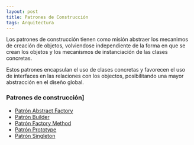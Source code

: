```yaml
---
layout: post
title: Patrones de Construcción
tags: Arquitectura
---
```


Los patrones de construcción tienen como misión abstraer los mecanimos de creación de objetos, volviendose independiente de la forma en que se crean los objetos y los mecanismos de instanciación de las clases concretas.

Estos patrones encapsulan el uso de clases concretas y favorecen el uso de interfaces en las relaciones con los objectos, posibilitando una mayor abstracción en el diseño global.

### Patrones de construcción]

- [Patrón Abstract Factory](../Patron-abstract-factory "Patrón Abstract Factory")
- [Patrón Builder](../Patron-builder "Patrón Builder")
- [Patrón Factory Method](../Patron-factory-method "Patrón Factory Method")
- [Patrón Prototype](../Patron-prototype "Patrón Prototype")
- [Patrón Singleton](../Patron-singleton "Patrón Singleton")